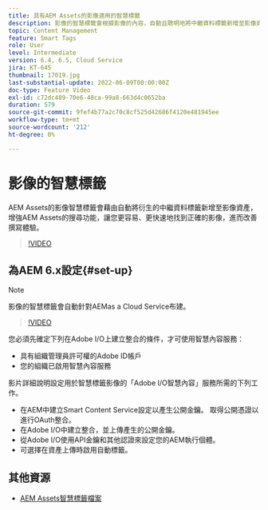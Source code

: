 ```yaml
---
title: 具有AEM Assets的影像適用的智慧標籤
description: 影像的智慧標籤會根據影像的內容，自動且聰明地將中繼資料標籤新增至影像資產，藉此增強AEM搜尋功能。
topic: Content Management
feature: Smart Tags
role: User
level: Intermediate
version: 6.4, 6.5, Cloud Service
jira: KT-645
thumbnail: 17019.jpg
last-substantial-update: 2022-06-09T00:00:00Z
doc-type: Feature Video
exl-id: c72dc489-70e6-48ca-99a8-663d4c0652ba
duration: 579
source-git-commit: 9fef4b77a2c70c8cf525d42686f4120e481945ee
workflow-type: tm+mt
source-wordcount: '212'
ht-degree: 0%

---
```


# 影像的智慧標籤

AEM Assets的影像智慧標籤會藉由自動將衍生的中繼資料標籤新增至影像資產，增強AEM Assets的搜尋功能，讓您更容易、更快速地找到正確的影像，進而改善撰寫體驗。

>[!VIDEO](https://video.tv.adobe.com/v/17019?quality=12&learn=on)

## 為AEM 6.x設定{#set-up}

>[!NOTE]
> 影像的智慧標籤會自動針對AEMas a Cloud Service布建。

>[!VIDEO](https://video.tv.adobe.com/v/17023?quality=12&learn=on)

您必須先確定下列在Adobe I/O上建立整合的條件，才可使用智慧內容服務：

* 具有組織管理員許可權的Adobe ID帳戶
* 您的組織已啟用智慧內容服務

影片詳細說明設定用於智慧標籤影像的「Adobe I/O智慧內容」服務所需的下列工作。

* 在AEM中建立Smart Content Service設定以產生公開金鑰。 取得公開憑證以進行OAuth整合。
* 在Adobe I/O中建立整合，並上傳產生的公開金鑰。
* 從Adobe I/O使用API金鑰和其他認證來設定您的AEM執行個體。
* 可選擇在資產上傳時啟用自動標籤。

## 其他資源

* [AEM Assets智慧標籤檔案](https://experienceleague.adobe.com/docs/experience-manager-cloud-service/assets/manage/smart-tags.html)

